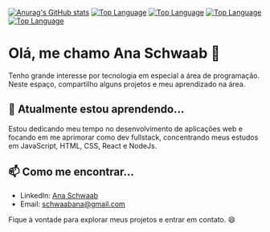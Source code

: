 [![Anurag's GitHub stats](https://github-readme-stats.vercel.app/api?username=anaschwaab&count_private=true&hide=none)](https://github.com/anuraghazra/github-readme-stats)
[![Top Language](https://img.shields.io/github/languages/top/anaschwaab/soulpet-frontend)](https://github.com/anaschwaab/soulpet-frontend)
[![Top Language](https://img.shields.io/github/languages/top/anaschwaab/soulpet-backend)](https://github.com/anaschwaab/soulpet-backend)
[![Top Language](https://img.shields.io/github/languages/top/anaschwaab/atividade-node-mongodb)](https://github.com/anaschwaab/atividade-node-mongodb)
[![Top Language](https://img.shields.io/github/languages/top/anaschwaab/goodpay)](https://github.com/anaschwaab/goodpay)


# Olá, me chamo Ana Schwaab 👋

Tenho grande interesse por tecnologia em especial a área de programação. Neste espaço, compartilho alguns projetos e meu aprendizado na área.

## 🌱 Atualmente estou aprendendo...

Estou dedicando meu tempo no desenvolvimento de aplicações web e focando em me aprimorar como dev fullstack, concentrando meus estudos em JavaScript, HTML, CSS, React e NodeJs.

## 📫 Como me encontrar...

- LinkedIn: [Ana Schwaab](https://www.linkedin.com/in/ana-schwaab/)
- Email: schwaabana@gmail.com

Fique à vontade para explorar meus projetos e entrar em contato. 😄
